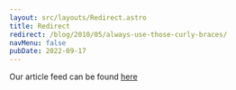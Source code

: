 ```yaml
---
layout: src/layouts/Redirect.astro
title: Redirect
redirect: /blog/2010/05/always-use-those-curly-braces/
navMenu: false
pubDate: 2022-09-17
---
```

<div>
Our article feed can be found <a href="/blog/2010/05/always-use-those-curly-braces/">here</a>
</div>
